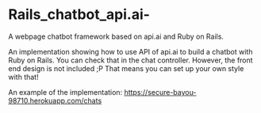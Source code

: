 # Rails_chatbot_api.ai-
A webpage chatbot framework based on api.ai and Ruby on Rails.

An implementation showing how to use API of api.ai to build a chatbot with Ruby on Rails.
You can check that in the chat controller. However, the front end design is not included ;P
That means you can set up your own style with that!

An example of the implementation:
https://secure-bayou-98710.herokuapp.com/chats
